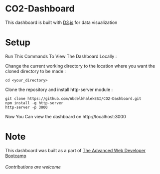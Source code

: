 
# CO2-Dashboard
This dashboard is built with [D3.js](https://d3js.org/) for data visualization 

# Setup 
Run This Commands To View The Dashboard Locally : 

Change the current working directory to the location where you want the cloned directory to be made : 
```
cd <your_directory>
```
Clone the repository and install http-server module : 
```
git clone https://github.com/AbdelkhalekESI/CO2-Dashboard.git
npm install -g http-server
http-server -p 3000
```


Now You Can view the dashboard on http://localhost:3000

# Note 
This dashboard was built as a part of [The Advanced Web Developer Bootcamp](https://www.udemy.com/the-advanced-web-developer-bootcamp/)


###### Contributions are welcome 
